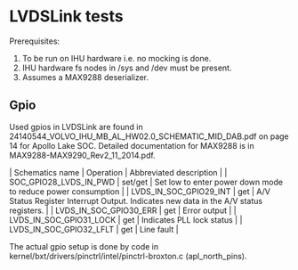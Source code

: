# LVDSLink tests

Prerequisites:
1. To be run on IHU hardware i.e. no mocking is done.
2. IHU hardware fs nodes in /sys and /dev must be present.
3. Assumes a MAX9288 deserializer.

## Gpio
Used gpios in LVDSLink are found in 24140544_VOLVO_IHU_MB_AL_HW02.0_SCHEMATIC_MID_DAB.pdf on page 14 for Apollo Lake SOC.
Detailed documentation for MAX9288 is in MAX9288-MAX9290_Rev2_11_2014.pdf.

| Schematics name         | Operation | Abbreviated description                                                               |
| SOC_GPIO28_LVDS_IN_PWD  | set/get   | Set low to enter power down mode to reduce power consumption                          |
| LVDS_IN_SOC_GPIO29_INT  | get       | A/V Status Register Interrupt Output. Indicates new data in the A/V status registers. |
| LVDS_IN_SOC_GPIO30_ERR  | get       | Error output                                                                          |
| LVDS_IN_SOC_GPIO31_LOCK | get       | Indicates PLL lock status                                                             |
| LVDS_IN_SOC_GPIO32_LFLT | get       | Line fault                                                                            |

The actual gpio setup is done by code in kernel/bxt/drivers/pinctrl/intel/pinctrl-broxton.c (apl_north_pins).
